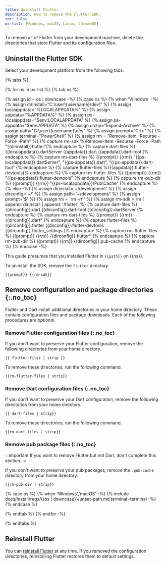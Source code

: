 ```yaml
---
title: Uninstall Flutter
description: How to remove the Flutter SDK.
toc: false
os-list: [Windows, macOS, Linux, ChromeOS]
---
```


To remove all of Flutter from your development machine,
delete the directories that store Flutter and its configuration files.

## Uninstall the Flutter SDK

Select your development platform from the following tabs.

{% tabs %}

{% for os in os-list %}
{% tab os %}

{% assign id = os | downcase -%}
{% case os %}
{% when 'Windows' -%}
{% assign dirinstall="C:\\user\\{username}\\dev\\" %}
{% assign localappdata="%LOCALAPPDATA%" %}
{% assign appdata="%APPDATA%" %}
{% assign ps-localappdata="$env:LOCALAPPDATA" %}
{% assign ps-appdata="$env:APPDATA" %}
{% assign unzip="Expand-Archive" %}
{% assign path="C:\\user\\{username}\\dev" %}
{% assign prompt="C:\\>" %}
{% assign terminal="PowerShell" %}
{% assign rm = "Remove-Item -Recurse -Force -Path" %}
{% capture rm-sdk %}Remove-Item -Recurse -Force -Path "{{dirinstall}}flutter"{% endcapture %}
{% capture dart-files %}
{{localappdata}}\.dartServer
{{appdata}}\.dart
{{appdata}}\.dart-tool
{% endcapture %}
{% capture rm-dart-files %}
{{prompt}} {{rm}} "{{ps-localappdata}}\.dartServer", "{{ps-appdata}}\.dart", "{{ps-appdata}}\.dart-tool"
{% endcapture %}
{% capture flutter-files %}{{appdata}}\.flutter-devtools{% endcapture %}
{% capture rm-flutter-files %}
{{prompt}} {{rm}} "{{ps-appdata}}\.flutter-devtools"
{% endcapture %}
{% capture rm-pub-dir %}
{{prompt}} {{rm}} "{{ps-localappdata}}\Pub\Cache"
{% endcapture %}
{% else -%}
{% assign dirinstall='~/development' %}
{% assign dirconfig='~/' %}
{% assign path='~/development/' %}
{% assign prompt='$' %}
{% assign rm = 'rm -rf ' %}
{% assign rm-sdk = rm | append: dirinstall | append: '/flutter' %}
{% capture dart-files %}
{{dirconfig}}.dart
{{dirconfig}}.dart-tool
{{dirconfig}}.dartServer
{% endcapture %}
{% capture rm-dart-files %}
{{prompt}} {{rm}} {{dirconfig}}.dart*
{% endcapture %}
{% capture flutter-files %}
{{dirconfig}}.flutter
{{dirconfig}}.flutter-devtools
{{dirconfig}}.flutter_settings
{% endcapture %}
{% capture rm-flutter-files %}
{{prompt}} {{rm}} {{dirconfig}}.flutter*
{% endcapture %}
{% capture rm-pub-dir %}
{{prompt}} {{rm}} {{dirconfig}}.pub-cache
{% endcapture %}
{% endcase -%}

This guide presumes that you installed Flutter in `{{path}}` on {{os}}.

To uninstall the SDK, remove the `flutter` directory.

```console
{{prompt}} {{rm-sdk}}
```

## Remove configuration and package directories {:.no_toc}

Flutter and Dart install additional directories in your home directory.
These contain configuration files and package downloads.
Each of the following procedures are _optional_.

### Remove Flutter configuration files {:.no_toc}

If you don't want to preserve your Flutter configuration,
remove the following directories from your home directory.

```plaintext
{{ flutter-files | strip }}
```

To remove these directories, run the following command.

```console
{{rm-flutter-files | strip}}
```

### Remove Dart configuration files {:.no_toc}

If you don't want to preserve your Dart configuration,
remove the following directories from your home directory.

```plaintext
{{ dart-files | strip}}
```

To remove these directories, run the following command.

```console
{{rm-dart-files | strip}}
```

### Remove pub package files {:.no_toc}

:::important
If you want to remove Flutter but not Dart,
don't complete this section.
:::

If you don't want to preserve your pub packages,
remove the `.pub-cache` directory from your home directory.

```console
{{rm-pub-dir | strip}}
```

{% case os %}
{% when 'Windows','macOS' -%}
{% include docs/install/reqs/{{os | downcase}}/unset-path.md terminal=terminal -%}
{% endcase %}

{% endtab %}
{% endfor -%}

{% endtabs %}

## Reinstall Flutter

You can [reinstall Flutter](/get-started/install) at any time.
If you removed the configuration directories,
reinstalling Flutter restores them to default settings.
